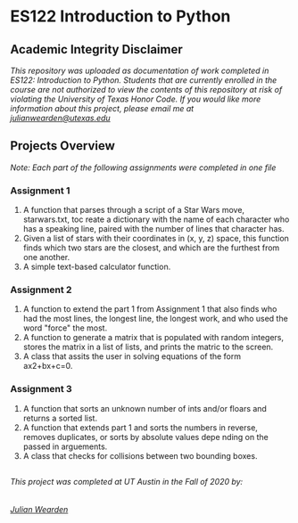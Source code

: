 # ES122 Introduction to Python

## Academic Integrity Disclaimer

*This repository was uploaded as documentation of work completed in ES122: Introduction to Python. Students that are currently enrolled in the course are not authorized to view the contents of this repository at risk of violating the University of Texas Honor Code. If you would like more information about this project, please email me at julianwearden@utexas.edu*

## Projects Overview

*Note: Each part of the following assignments were completed in one file*

### Assignment 1
  1. A function that parses through a script of a Star Wars move, starwars.txt, toc reate a dictionary with the name of each character who has a speaking line, paired with the number of lines that character has.
  2. Given a list of stars with their coordinates in (x, y, z) space, this function finds which two stars are the closest, and which are the furthest from one another.
  3. A simple text-based calculator function.

### Assignment 2
  1. A function to extend the part 1 from Assignment 1 that also finds who had the most lines, the longest line, the longest work, and who used the word "force" the most.
  2. A function to generate a matrix that is populated with random integers, stores the matrix in a list of lists, and prints the matric to the screen.
  3. A class that assits the user in solving equations of the form ax2+bx+c=0.

### Assignment 3
  1. A function that sorts an unknown number of ints and/or floars and returns a sorted list.
  2. A function that extends part 1 and sorts the numbers in reverse, removes duplicates, or sorts by absolute values depe nding on the passed in arguements.
  3. A class that checks for collisions between two bounding boxes.

##
###### This project was completed at UT Austin in the Fall of 2020 by: 
###### <a href="mailto:julianwearden@utexas.edu">Julian Wearden</a>
